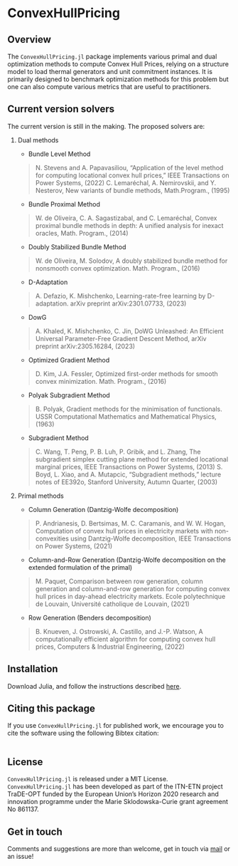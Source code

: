 # ConvexHullPricing

## Overview
The `ConvexHullPricing.jl` package implements various primal and dual optimization methods to compute Convex Hull Prices, relying on a structure model to load thermal generators and unit commitment instances. It is primarily designed to benchmark optimization methods for this problem but one can also compute various metrics that are useful to practitioners.

## Current version solvers
The current version is still in the making. The proposed solvers are:

1. Dual methods
   - Bundle Level Method
    > N. Stevens and A. Papavasiliou, “Application of the level method for computing locational convex hull prices,” IEEE Transactions on Power Systems, (2022)
    > C. Lemaréchal, A. Nemirovskii, and Y. Nesterov, New variants of bundle methods, Math.Program., (1995)
   - Bundle Proximal Method
    > W. de Oliveira, C. A. Sagastizabal, and C. Lemaréchal, Convex proximal bundle methods in depth: A unified analysis for inexact oracles, Math. Program., (2014)
   - Doubly Stabilized Bundle Method
    > W. de Oliveira, M. Solodov, A doubly stabilized bundle method for nonsmooth convex optimization. Math. Program., (2016)
   - D-Adaptation
    > A. Defazio, K. Mishchenko, Learning-rate-free learning by D-adaptation. arXiv preprint arXiv:2301.07733, (2023)
   - DowG
    > A. Khaled, K. Mishchenko, C. Jin, DoWG Unleashed: An Efficient Universal Parameter-Free Gradient Descent Method, arXiv preprint arXiv:2305.16284, (2023)
   - Optimized Gradient Method
    > D. Kim, J.A. Fessler, Optimized first-order methods for smooth convex minimization. Math. Program., (2016)
   - Polyak Subgradient Method
    > B. Polyak, Gradient methods for the minimisation of functionals. USSR Computational Mathematics and Mathematical Physics, (1963)
   - Subgradient Method
    > C. Wang, T. Peng, P. B. Luh, P. Gribik, and L. Zhang, The subgradient simplex cutting plane method for extended locational marginal prices, IEEE Transactions on Power Systems, (2013)
    > S. Boyd, L. Xiao, and A. Mutapcic, “Subgradient methods,” lecture notes of EE392o, Stanford University, Autumn Quarter, (2003)

2. Primal methods
   - Column Generation (Dantzig-Wolfe decomposition)
    > P. Andrianesis, D. Bertsimas, M. C. Caramanis, and W. W. Hogan, Computation of convex hull prices in electricity markets with non- convexities using Dantzig-Wolfe decomposition, IEEE Transactions on Power Systems, (2021)
   - Column-and-Row Generation (Dantzig-Wolfe decomposition on the extended formulation of the primal)
    > M. Paquet, Comparison between row generation, column generation and column-and-row generation for computing convex hull prices in day-ahead electricity markets. Ecole polytechnique de Louvain, Université catholique de Louvain, (2021)
   - Row Generation (Benders decomposition)
    > B. Knueven, J. Ostrowski, A. Castillo, and J.-P. Watson, A computationally efficient algorithm for computing convex hull prices, Computers & Industrial Engineering, (2022)

## Installation

Download Julia, and follow the instructions described [here](https://julialang.github.io/Pkg.jl/v1/managing-packages/#Adding-unregistered-packages).

## Citing this package

If you use `ConvexHullPricing.jl` for published work, we encourage you to cite the software using the following Bibtex citation:
```bibtex

```
## License
`ConvexHullPricing.jl` is released under a MIT License. `ConvexHullPricing.jl` has been developed as part of the ITN-ETN project TraDE-OPT funded by the European Union’s Horizon 2020 research and innovation programme under the Marie Sklodowska-Curie grant agreement No 861137.

## Get in touch
Comments and suggestions are more than welcome, get in touch via [mail](mailto:sofiane.tanji@uclouvain.be) or an issue!